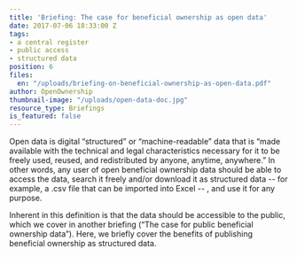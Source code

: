 ```yaml
---
title: 'Briefing: The case for beneficial ownership as open data'
date: 2017-07-06 18:33:00 Z
tags:
- a central register
- public access
- structured data
position: 6
files:
  en: "/uploads/briefing-on-beneficial-ownership-as-open-data.pdf"
author: OpenOwnership
thumbnail-image: "/uploads/open-data-doc.jpg"
resource_type: Briefings
is_featured: false
---
```


Open data is digital “structured” or “machine-readable” data that is “made available with the technical and legal characteristics necessary for it to be freely used, reused, and redistributed by anyone, anytime, anywhere.” In other words, any user of open beneficial ownership data should be able to access the data, search it freely and/or download it as structured data -- for example, a .csv file that can be imported into Excel -- , and use it for any purpose.

Inherent in this definition is that the data should be accessible to the public, which we cover in another briefing (“The case for public beneficial ownership data”). Here, we briefly cover the
benefits of publishing beneficial ownership as structured data.
